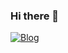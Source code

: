 ### Hi there 👋

[![Blog](https://img.shields.io/badge/Blog-jeongjaeeom.github.io-green.svg)](https://jeongjaeeom.github.io/)
